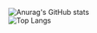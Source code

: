![Anurag's GitHub stats](https://github-readme-stats.vercel.app/api?username=qkharma&show_icons=true&theme=blueberry)\
![Top Langs](https://github-readme-stats.vercel.app/api/top-langs/?username=qkharma&layout=compact&theme=blueberry)

<!--
**QKharma/QKharma** is a ✨ _special_ ✨ repository because its `README.md` (this file) appears on your GitHub profile.

Here are some ideas to get you started:

- 🔭 I’m currently working on ...
- 🌱 I’m currently learning ...
- 👯 I’m looking to collaborate on ...
- 🤔 I’m looking for help with ...
- 💬 Ask me about ...
- 📫 How to reach me: ...
- 😄 Pronouns: ...
- ⚡ Fun fact: ...
-->
